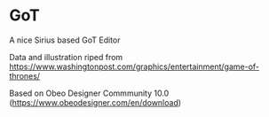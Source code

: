 # GoT
A nice Sirius based GoT Editor

Data and illustration riped from https://www.washingtonpost.com/graphics/entertainment/game-of-thrones/

Based on Obeo Designer Commmunity 10.0 (https://www.obeodesigner.com/en/download)
